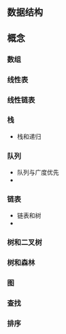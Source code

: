 ## 数据结构

## 概念

### 数组

### 线性表
### 线性链表
### 栈
 - 栈和递归
### 队列
- 队列与广度优先
- 
###  链表
- 链表和树
- 

### 树和二叉树
### 树和森林
### 图
### 查找
### 排序